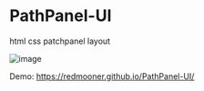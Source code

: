 # PathPanel-UI
html css patchpanel  layout

![image](https://user-images.githubusercontent.com/47520961/184801628-16ee243e-d9a7-4068-adfb-abe515bf6c27.png)

Demo: https://redmooner.github.io/PathPanel-UI/
